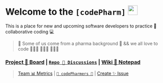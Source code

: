 # Welcome to the **```[codePharm]```** [<img src='https://codetracklift.github.io/codeTrackLift/logos/giphyPharma2Code.gif' alt='codeByPete logo' width='30'>](https://www.codebypete.com)

This is a place for new and upcoming software developers to practice 🤝 collaborative coding 💻

> 🧪 Some of us come from a pharma background 💊 && we all love to code 🧑🏻‍💻 👩🏼‍💻 👨🏻‍💻

### [Project 🤝 Board](https://github.com/orgs/codepharm/projects/1) | [```Repo 💬 Discussions```](https://github.com/codepharm/playground/discussions) | [Wiki 📝 Notepad](https://github.com/codepharm/playground/wiki)

> [Team 📊 Metrics](https://github.com/codepharm/playground/pulse) |  [```🐓 codePharmers 🚜```](https://github.com/orgs/codepharm/teams/codepharmers) | [Create ✨ Issue](https://github.com/codepharm/playground/issues)
